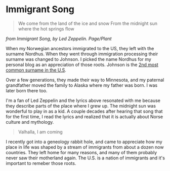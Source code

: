 # Immigrant Song

> We come from the land of the ice and snow
> From the midnight sun where the hot springs flow

*from Immigrant Song, by Led Zeppelin.  Page/Plant*

When my Norwegian ancestors immigrated to the US, they left with the surname Nordhus.  When they went through immigration processing their surname was changed to Johnson.  I picked the name Nordhus for my personal blog as an appreciation of those roots.  Johnson is the [2nd most common surname in the U.S](https://www.thoughtco.com/most-common-us-surnames-1422656).

Over a few generations, they made their way to Minnesota, and my paternal grandfather moved the family to Alaska where my father was born.  I was later born there too.  

I'm a fan of Led Zeppelin and the lyrics above resonated with me because they describe parts of the place where I grew up.  The midnight sun was wonderful to play in as a kid.  A couple decades after hearing that song that for the first time, I read the lyrics and realized that it is actually about Norse culture and mythology.

> Valhalla, I am coming

I recently got into a geneology rabbit hole, and came to appreciate how my place in life was shaped by a stream of immigrants from about a dozen now countries.  They left home for many reasons, and many of them probably never saw their motherland again.  The U.S. is a nation of immigrants and it's important to remeber those roots.
